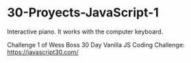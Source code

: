 # 30-Proyects-JavaScript-1

Interactive piano. It works with the computer keyboard.

Challenge 1 of Wess Boss 30 Day Vanilla JS Coding Challenge:
https://javascript30.com/